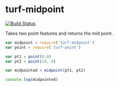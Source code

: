 turf-midpoint
=============
[![Build Status](https://travis-ci.org/Turfjs/turf-midpoint.svg?branch=master)](https://travis-ci.org/Turfjs/turf-midpoint)

Takes two point features and returns the mid point.

```js
var midpoint = require('turf-midpoint')
var point = require('turf-point')

var pt1 = point(0,0)
var pt2 = point(10, 0)

var midpointed = midpoint(pt1, pt2)

console.log(midpointed)
```


